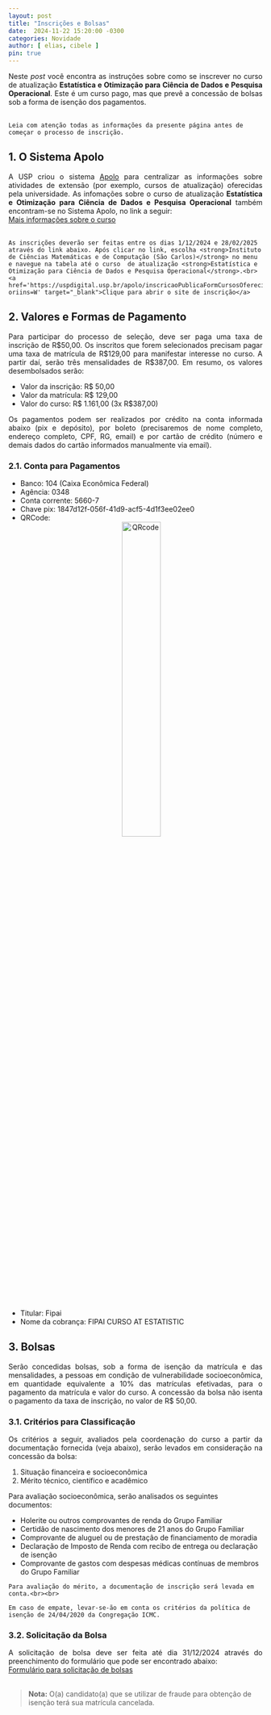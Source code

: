 ```yaml
---
layout: post
title: "Inscrições e Bolsas"
date:  2024-11-22 15:20:00 -0300
categories: Novidade
author: [ elias, cibele ]
pin: true
---
```


<p style='text-align: justify;text-justify: inter-word;'>
    Neste <i>post</i> você encontra as instruções sobre como se inscrever no curso de atualização <strong>Estatística e Otimização para Ciência de Dados e Pesquisa Operacional</strong>. Este é um curso pago, mas que prevê a concessão de bolsas sob a forma de isenção dos pagamentos.<br><br>

    Leia com atenção todas as informações da presente página antes de começar o processo de inscrição.
</p>

## 1. O Sistema Apolo

<p style='text-align: justify;text-justify: inter-word;'>
    A USP criou o sistema <a href='https://uspdigital.usp.br/apolo/' target="_blank">Apolo</a> para centralizar as informações sobre atividades de extensão (por exemplo, cursos de atualização) oferecidas pela universidade. As infomações sobre o curso  de atualização <strong>Estatística e Otimização para Ciência de Dados e Pesquisa Operacional</strong> também encontram-se no Sistema Apolo, no link a seguir:<br>
    <a href='https://uspdigital.usp.br/apolo/apoObterCurso?cod_curso=550300012&cod_edicao=24001&numseqofeedi=1' target="_blank">Mais informações sobre o curso</a><br><br>

    As inscrições deverão ser feitas entre os dias 1/12/2024 e 28/02/2025 através do link abaixo. Após clicar no link, escolha <strong>Instituto de Ciências Matemáticas e de Computação (São Carlos)</strong> no menu e navegue na tabela até o curso  de atualização <strong>Estatística e Otimização para Ciência de Dados e Pesquisa Operacional</strong>.<br>
    <a href='https://uspdigital.usp.br/apolo/inscricaoPublicaFormCursosOferecidosListar?oriins=W' target="_blank">Clique para abrir o site de inscrição</a>
</p>

## 2. Valores e Formas de Pagamento

<p style='text-align: justify;text-justify: inter-word;'>
    Para participar do processo de seleção, deve ser paga uma taxa de inscrição de R$50,00. Os inscritos que forem selecionados precisam pagar uma taxa de matrícula de R$129,00 para manifestar interesse no curso. A partir daí, serão três mensalidades de R$387,00. Em resumo, os valores desembolsados serão:
        <ul>
            <li>Valor da inscrição: R$ 50,00</li>
            <li>Valor da matrícula: R$ 129,00</li>
            <li>Valor do curso: R$ 1.161,00 (3x R$387,00)</li>
        </ul>
</p>
<p style='text-align: justify;text-justify: inter-word;'>
    Os pagamentos podem ser realizados por crédito na conta informada abaixo (pix e depósito), por boleto (precisaremos de nome completo, endereço completo, CPF, RG, email) e por cartão de crédito (número e demais dados do cartão informados manualmente via email).
</p>

### 2.1. Conta para Pagamentos

<p style='text-align: justify;text-justify: inter-word;'>
    <ul>
        <li>Banco: 104 (Caixa Econômica Federal)</li>
        <li>Agência: 0348</li>
        <li>Conta corrente: 5660-7</li>        <li>Chave pix: 1847d12f-056f-41d9-acf5-4d1f3ee02ee0</li>
        <li>
            QRCode:
            <div style='text-align: center'>
                <img src="{{site.url}}/images/QRcode.png" 
                    alt="QRcode" 
                    style="width: 40%;">
            </div> 
        </li>
        <li>Titular: Fipai</li>
        <li>Nome da cobrança: FIPAI CURSO AT ESTATISTIC</li>
    </ul>
</p>

## 3. Bolsas

<p style='text-align: justify;text-justify: inter-word;'>
Serão concedidas bolsas, sob a forma de isenção da matrícula e das mensalidades, a pessoas em condição de vulnerabilidade socioeconômica, em quantidade equivalente a 10% das matrículas efetivadas, para o pagamento da matrícula e valor do curso. A concessão da bolsa não isenta o pagamento da taxa de inscrição, no valor de R$ 50,00.
</p>

### 3.1. Critérios para Classificação

<p style='text-align: justify;text-justify: inter-word;'>
    Os critérios a seguir, avaliados pela coordenação do curso a partir da documentação fornecida (veja abaixo), serão levados em consideração na concessão da bolsa:
    <ol>
        <li>Situação financeira e socioeconômica</li>
        <li>Mérito técnico, científico e acadêmico</li>
    </ol>
    Para avaliação socioeconômica, serão analisados os seguintes documentos:
    <ul>
        <li>Holerite ou outros comprovantes de renda do Grupo Familiar</li>
        <li>Certidão de nascimento dos menores de 21 anos do Grupo Familiar</li>
        <li>Comprovante de aluguel ou de prestação de financiamento de moradia</li>
        <li>Declaração de Imposto de Renda com recibo de entrega ou declaração de isenção</li>
        <li>Comprovante de gastos com despesas médicas contínuas de membros do Grupo Familiar</li>
    </ul>

    Para avaliação do mérito, a documentação de inscrição será levada em conta.<br><br>

    Em caso de empate, levar-se-ão em conta os critérios da política de isenção de 24/04/2020 da Congregação ICMC.
</p>

### 3.2. Solicitação da Bolsa

<p style='text-align: justify;text-justify: inter-word;'>
    A solicitação de bolsa deve ser feita até dia 31/12/2024 através do preenchimento do formulário que pode ser encontrado abaixo:<br>
    <a href='https://forms.gle/4wiu7Vc9aFya8h6U9' target=_blank>Formulário para solicitação de bolsas</a><br><br>
</p>

> **Nota:** O(a) candidato(a) que se utilizar de fraude para obtenção de isenção terá sua matrícula cancelada.
